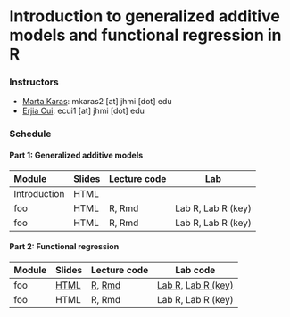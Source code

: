# Introduction to generalized additive models and functional regression in R

### Instructors 

- [Marta Karas](https://martakarass.github.io/): mkaras2 [at] jhmi [dot] edu
- [Erjia Cui](https://sites.google.com/view/erjiacui): ecui1 [at] jhmi [dot] edu

### Schedule

#### Part 1: Generalized additive models

| **Module**   | **Slides** | **Lecture code**  |  **Lab** |
| :------- | :------- | :------- | :-----: |
| Introduction        | HTML    |      |   |
| foo        | HTML    | R, Rmd     | Lab R, Lab R (key)   |
| foo        | HTML    | R, Rmd     | Lab R, Lab R (key)   |

#### Part 2: Functional regression 

| **Module**   | **Slides** | **Lecture code**  |  **Lab code** |
| :------- | :------- | :------- | :-----: |
| foo        | [HTML][p2_slides1_html]    | [R][p2_codeexample1_r], [Rmd][p2_codeexample1_rmd]     | [Lab R][p2_codelab1_r], [Lab R (key)][p2_codelab1_key_r]   |
| foo        | HTML    | R, Rmd     | Lab R, Lab R (key)   |

[p2_slides1_html]:     https://martakarass.github.io/gam_fda_short_course/func_reg/foo/slides.html
[p2_codeexample1_r]:   https://martakarass.github.io/gam_fda_short_course/func_reg/foo/code_example.R
[p2_codeexample1_rmd]: https://martakarass.github.io/gam_fda_short_course/func_reg/foo/code_example.html
[p2_codelab1_r]:       https://martakarass.github.io/gam_fda_short_course/func_reg/foo/code_lab.R
[p2_codelab1_key_r]:   https://martakarass.github.io/gam_fda_short_course/func_reg/foo/code_lab_key.R
